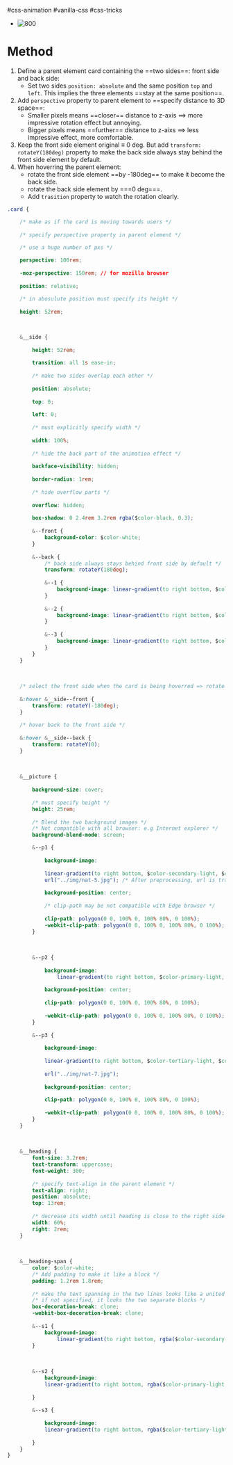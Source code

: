 #css-animation  #vanilla-css  #css-tricks 

- ![800](Pasted%20image%2020240624184125.png)
# Method
1. Define a parent element card containing the ==two sides==: front side and back side:
	- Set two sides `position: absolute` and the same position `top` and `left`. This implies the three elements ==stay at the same position==.
2. Add `perspective` property to parent element to ==specify distance to 3D space==:
	- Smaller pixels means ==closer== distance to z-axis $\implies$ more impressive rotation effect but annoying.
	- Bigger pixels means ==further== distance to z-aixs $\implies$ less impressive effect, more comfortable.
3. Keep the front side element original $\equiv$ 0 deg. But add `transform: rotateY(180deg)` property to make the back side always stay behind the front side element by default.
4. When hoverring the parent element:
	- rotate the front side element ==by -180deg== to make it become the back side.
	- rotate the back side element by ===0 deg===.
	- Add `trasition` property to watch the rotation clearly.
```css
.card {

	/* make as if the card is moving towards users */
	
	/* specify perspective property in parent element */
	
	/* use a huge number of pxs */

	perspective: 100rem;
	
	-moz-perspective: 150rem; // for mozilla browser
	
	position: relative;
	
	/* in abosulute position must specify its height */
	
	height: 52rem;

  

	&__side {
	
		height: 52rem;
		
		transition: all 1s ease-in;
		
		/* make two sides overlap each other */
		
		position: absolute;
		
		top: 0;
		
		left: 0;
		
		/* must explicitly specify width */
		
		width: 100%;
		
		/* hide the back part of the animation effect */
		
		backface-visibility: hidden;
		
		border-radius: 1rem;
		
		/* hide overflow parts */
		
		overflow: hidden;
		
		box-shadow: 0 2.4rem 3.2rem rgba($color-black, 0.3);
	
		&--front {
			background-color: $color-white;
		}
	
		&--back {
			/* back side always stays behind front side by default */
			transform: rotateY(180deg);
	  
			&--1 {
				background-image: linear-gradient(to right bottom, $color-secondary-light, $color-secondary-dark);
			}
			
			&--2 {
				background-image: linear-gradient(to right bottom, $color-primary-light, $color-primary-dark);
			}
			
			&--3 {
				background-image: linear-gradient(to right bottom, $color-tertiary-light, $color-tertiary-dark);
			}
		}
	}
	
	  
	
	/* select the front side when the card is being hoverred => rotate it */
	
	&:hover &__side--front {
		transform: rotateY(-180deg);
	}
	
	/* hover back to the front side */
	
	&:hover &__side--back {
		transform: rotateY(0);
	}
	
	  
	
	&__picture {
	
		background-size: cover;
		
		/* must specify height */
		height: 25rem;
		
		/* Blend the two background images */
		/* Not compatible with all browser: e.g Internet explorer */
		background-blend-mode: screen;

		&--p1 {
		
			background-image:
			
			linear-gradient(to right bottom, $color-secondary-light, $color-secondary-dark),
			url("../img/nat-5.jpg"); /* After preprocessing, url is translated to css file style.css */
			
			background-position: center;
			
			/* clip-path may be not compatible with Edge browser */
			
			clip-path: polygon(0 0, 100% 0, 100% 80%, 0 100%);
			-webkit-clip-path: polygon(0 0, 100% 0, 100% 80%, 0 100%);
		}
		
		  
		
		&--p2 {
		
			background-image:
				linear-gradient(to right bottom, $color-primary-light, $color-primary-dark), url("../img/nat-6.jpg");
		
			background-position: center;
			
			clip-path: polygon(0 0, 100% 0, 100% 80%, 0 100%);
			
			-webkit-clip-path: polygon(0 0, 100% 0, 100% 80%, 0 100%);
		}
		
		&--p3 {
		
			background-image:
			
			linear-gradient(to right bottom, $color-tertiary-light, $color-tertiary-dark),
			
			url("../img/nat-7.jpg");
			
			background-position: center;
			
			clip-path: polygon(0 0, 100% 0, 100% 80%, 0 100%);
			
			-webkit-clip-path: polygon(0 0, 100% 0, 100% 80%, 0 100%);
		}
	}
	
	  
	
	&__heading {
		font-size: 3.2rem;
		text-transform: uppercase;
		font-weight: 300;
		
		/* specify text-align in the parent element */
		text-align: right;		
		position: absolute;
		top: 13rem;
		
		/* decrease its width until heading is close to the right side of the box */
		width: 60%;
		right: 2rem;
	}
	
	  
	
	&__heading-span {
		color: $color-white;
		/* Add padding to make it like a block */
		padding: 1.2rem 1.8rem;
		
		/* make the text spanning in the two lines looks like a united block */
		/* if not specified, it looks the two separate blocks */
		box-decoration-break: clone;
		-webkit-box-decoration-break: clone;
	
		&--s1 {
			background-image:
				linear-gradient(to right bottom, rgba($color-secondary-light, 0.8), rgba($color-secondary-dark, 0.8))
		}
		
		  
	
		&--s2 {
			background-image:
			linear-gradient(to right bottom, rgba($color-primary-light, 0.8), rgba($color-primary-dark, 0.8));
			
		}
				
		&--s3 {
		
			background-image:
			linear-gradient(to right bottom, rgba($color-tertiary-light, 0.8), rgba($color-tertiary-dark, 0.8));
		
		}
	}	
}
```

